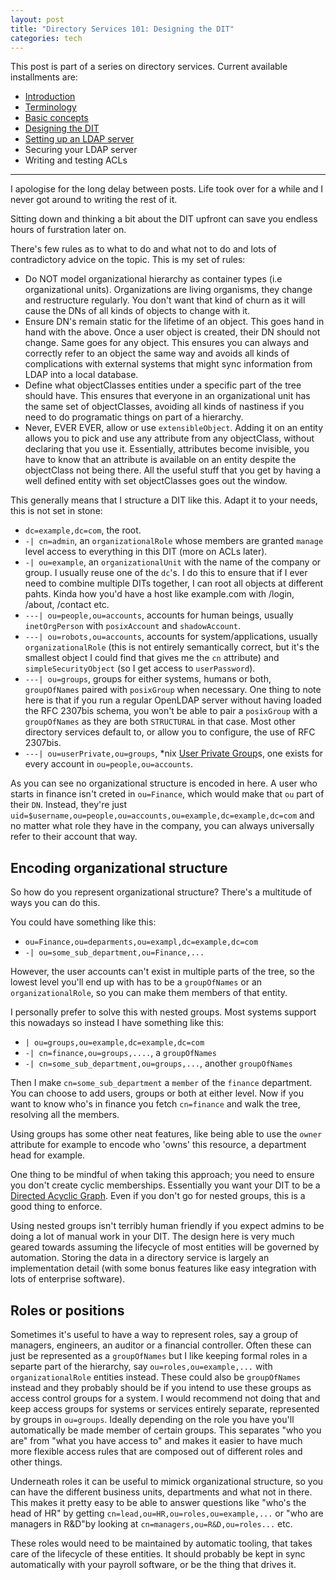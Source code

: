 ```yaml
---
layout: post
title: "Directory Services 101: Designing the DIT"
categories: tech
---
```


This post is part of a series on directory services. Current available
installments are:

* [Introduction](/2017/07/02/ldap-terminology.html)
* [Terminology](/2017/07/02/ldap-terminology.html)
* [Basic concepts](/2017/08/26/ldap-basics.html)
* [Designing the DIT](/2018/10/26/ldap-designing-dit)
* [Setting up an LDAP server](/2018/10/27/ldap-server-setup)
* Securing your LDAP server
* Writing and testing ACLs

---

I apologise for the long delay between posts. Life took over for a while
and I never got around to writing the rest of it.

Sitting down and thinking a bit about the DIT upfront can save you endless
hours of furstration later on.

There's few rules as to what to do and what not to do and lots of contradictory
advice on the topic. This is my set of rules:

* Do NOT model organizational hierarchy as container types
  (i.e organizational units). Organizations are living organisms, they change
  and restructure regularly. You don't want that kind of churn as it will
  cause the DNs of all kinds of objects to change with it.
* Ensure DN's remain static for the lifetime of an object. This goes hand in
  hand with the above. Once a user object is created, their DN should not
  change. Same goes for any object. This ensures you can always and correctly
  refer to an object the same way and avoids all kinds of complications with
  external systems that might sync information from LDAP into a local
  database.
* Define what objectClasses entities under a specific part of the tree should
  have. This ensures that everyone in an organizational unit has the same set
  of objectClasses, avoiding all kinds of nastiness if you need to do programatic
  things on part of a hierarchy.
* Never, EVER EVER, allow or use `extensibleObject`. Adding it on an entity
  allows you to pick and use any attribute from any objectClass, without
  declaring that you use it. Essentially, attributes become invisible, you have
  to know that an attribute is available on an entity despite the objectClass not
  being there. All the useful stuff that you get by having a well defined
  entity with set objectClasses goes out the window.

This generally means that I structure a DIT like this. Adapt it to your needs,
this is not set in stone:

* `dc=example,dc=com`, the root.
* `-| cn=admin`, an `organizationalRole` whose members are granted `manage` level
  access to everything in this DIT (more on ACLs later).
* `-| ou=example`, an `organizationalUnit` with the name of the company or group.
  I usually reuse one of the `dc`'s. I do this to ensure that if I ever need to
  combine multiple DITs together, I can root all objects at different pahts. Kinda
  how you'd have a host like example.com with /login, /about, /contact etc.
* `---| ou=people,ou=accounts`, accounts for human beings, usually `inetOrgPerson`
  with `posixAccount` and `shadowAccount`.
* `---| ou=robots,ou=accounts`, accounts for system/applications, usually
  `organizationalRole` (this is not entirely semantically correct, but it's the
  smallest object I could find that gives me the `cn` attribute) and
  `simpleSecurityObject` (so I get access to `userPassword`).
* `---| ou=groups`, groups for either systems, humans or both, `groupOfNames`
  paired with `posixGroup` when necessary. One thing to note here is that if you
  run a regular OpenLDAP server without having loaded the RFC 2307bis schema, you
  won't be able to pair a `posixGroup` with a `groupOfNames` as they are both
  `STRUCTURAL` in that case. Most other directory services default to, or allow
  you to configure, the use of RFC 2307bis.
* `---| ou=userPrivate,ou=groups`, *nix [User Private Group][upg]s, one exists
  for every account in `ou=people,ou=accounts`.

As you can see no organizational structure is encoded in here. A user who starts
in finance isn't creted in `ou=Finance`, which would make that `ou` part of their
`DN`. Instead, they're just `uid=$username,ou=people,ou=accounts,ou=example,dc=example,dc=com`
and no matter what role they have in the company, you can always universally refer
to their account that way.

## Encoding organizational structure

So how do you represent organizational structure? There's a multitude of ways you
can do this.

You could have something like this:
* `ou=Finance,ou=deparments,ou=exampl,dc=example,dc=com`
* `-| ou=some_sub_department,ou=Finance,...`

However, the user accounts can't exist in multiple parts of the tree, so the lowest
level you'll end up with has to be a `groupOfNames` or an `organizationalRole`, so
you can make them members of that entity.

I personally prefer to solve this with nested groups. Most systems support this
nowadays so instead I have something like this:

* `| ou=groups,ou=example,dc=example,dc=com`
* `-| cn=finance,ou=groups,....`, a `groupOfNames`
* `-| cn=some_sub_department,ou=groups,...`, another `groupOfNames`

Then I make `cn=some_sub_department` a `member` of the `finance` department. You
can choose to add users, groups or both at either level. Now if you want to know
who's in finance you fetch `cn=finance` and walk the tree, resolving all the
members.

Using groups has some other neat features, like being able to use the `owner`
attribute for example to encode who 'owns' this resource, a department head for
example.

One thing to be mindful of when taking this approach; you need to ensure you
don't create cyclic memberships. Essentially you want your DIT to be a [Directed
Acyclic Graph][dag]. Even if you don't go for nested groups, this is a good
thing to enforce.

Using nested groups isn't terribly human friendly if you expect admins to be
doing a lot of manual work in your DIT. The design here is very much geared
towards assuming the lifecycle of most entities will be governed by automation.
Storing the data in a directory service is largely an implementation detail
(with some bonus features like easy integration with lots of enterprise software).

## Roles or positions

Sometimes it's useful to have a way to represent roles, say a group of managers,
engineers, an auditor or a financial controller. Often these can just be
represented as a `groupOfNames` but I like keeping formal roles in a separte
part of the hierarchy, say `ou=roles,ou=example,...` with `organizationalRole`
entities instead. These could also be `groupOfNames` instead and they probably
should be if you intend to use these groups as access control groups for a
system. I would recommend not doing that and keep access groups for systems or
services entirely separate, represented by groups in `ou=groups`. Ideally
depending on the role you have you'll automatically be made member of certain
groups. This separates "who you are" from "what you have access to" and makes
it easier to have much more flexible access rules that are composed out of
different roles and other things.

Underneath roles it can be useful to mimick organizational structure, so you can
have the different business units, departments and what not in there. This makes
it pretty easy to be able to answer questions like "who's the head of HR" by
getting `cn=lead,ou=HR,ou=roles,ou=example,...` or "who are
managers in R&D"by looking at `cn=managers,ou=R&D,ou=roles...` etc.

These roles would need to be maintained by automatic tooling, that takes care
of the lifecycle of these entities. It should probably be kept in sync automatically
with your payroll software, or be the thing that drives it.

[upg]: https://security.ias.edu/how-and-why-user-private-groups-unix
[dag]: https://en.wikipedia.org/wiki/Directed_acyclic_graph
